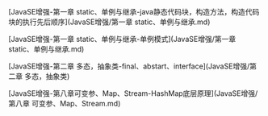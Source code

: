 [JavaSE增强-第一章 static、单例与继承-java静态代码块，构造方法，构造代码块的执行先后顺序](JavaSE增强/第一章 static、单例与继承.md)

[JavaSE增强-第一章 static、单例与继承-单例模式](JavaSE增强/第一章 static、单例与继承.md)

[JavaSE增强-第二章 多态，抽象类-final、abstart、interface](JavaSE增强/第二章 多态，抽象类)

[JavaSE增强-第八章可变参、Map、Stream-HashMap底层原理](JavaSE增强/第八章 可变参、Map、Stream.md)